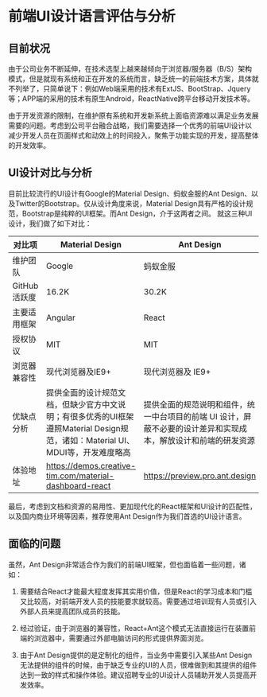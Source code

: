 # 前端UI设计语言评估与分析

## 目前状况

由于公司业务不断延伸，在技术选型上越来越倾向于浏览器/服务器（B/S）架构模式，但是就现有系统和正在开发的系统而言，缺乏统一的前端技术方案，具体就不列举了，只简单说下：例如Web端采用的技术有ExtJS、BootStrap、Jquery等；APP端的采用的技术有原生Android，ReactNative跨平台移动开发技术等。

由于开发资源的限制，在维护原有系统和开发新系统上面临资源难以满足业务发展需要的问题。考虑到公司平台融合战略，我们需要选择一个优秀的前端UI设计以减少开发人员在页面样式和动效上的时间投入，聚焦于功能实现的开发，提高整体的开发效率。

## UI设计对比与分析

目前比较流行的UI设计有Google的Material Design、蚂蚁金服的Ant Design、以及Twitter的Bootstrap。仅从设计角度来说，Material Design具有严格的设计规范，Bootstrap是纯粹的UI框架。而Ant Design，介于这两者之间。
就这三种UI设计，我们做了如下对比：

| 对比项       | Material Design                                                                                                                | Ant Design                                                                                                     | Bootstrap                                                                                          |
| ------------ | ------------------------------------------------------------------------------------------------------------------------------ | -------------------------------------------------------------------------------------------------------------- | -------------------------------------------------------------------------------------------------- |
| 维护团队     | Google                                                                                                                         | 蚂蚁金服                                                                                                       | Twitter                                                                                            |
| GitHub活跃度 | 16.2K                                                                                                                          | 30.2K                                                                                                          | 126K                                                                                               |
| 主要适用框架 | Angular                                                                                                                        | React                                                                                                          | Jquery                                                                                             |
| 授权协议     | MIT                                                                                                                            | MIT                                                                                                            | MIT                                                                                                |
| 浏览器兼容性 | 现代浏览器及IE9+                                                                                                               | 现代浏览器及 IE9+                                                                                              | 现代浏览器及 IE8+                                                                                  |
| 优缺点分析   | 提供全面的设计规范文档，但缺少官方中文说明；有很多优秀的UI框架遵照Material Design规范，诸如：Material UI、MDUI等，开发难度略高 | 提供全面的规范说明和组件，统一中台项目的前端 UI 设计，屏蔽不必要的设计差异和实现成本，解放设计和前端的研发资源 | 适用于大部分前台项目的页面开发，基于它的插件也非常多，但在引用后导致管理混乱和不便的情况也很普遍。 |
| 体验地址     | <https://demos.creative-tim.com/material-dashboard-react>                                                                      | <https://preview.pro.ant.design>                                                                               | <http://adminlte.la998.com>                                                                        |

最后，考虑到文档和资源的易用性、更加现代化的React框架和UI设计的匹配性，以及国内商业环境等因素，推荐使用Ant Design作为我们首选的UI设计语言。

## 面临的问题

虽然，Ant Design非常适合作为我们的前端UI框架，但也面临着一些问题，诸如：

1. 需要结合React才能最大程度发挥其实用价值，但是React的学习成本和门槛又比较高，对前端开发人员的技能要求就较高。需要通过培训现有人员或引入外部人员来提高团队成员的技能。

2. 经过验证，由于浏览器的兼容性，React+Ant这个模式无法直接运行在装置前端的浏览器中，需要通过外部电脑访问的形式提供界面浏览。

3. 由于Ant Design提供的是定制化的组件，当业务中需要引入某些Ant Design无法提供的组件的时候，由于缺乏专业的UI的人员，很难做到和其提供的组件达到一致的样式和操作体验。建议招聘专业的UI设计人员辅助开发人员提高开发效率。
